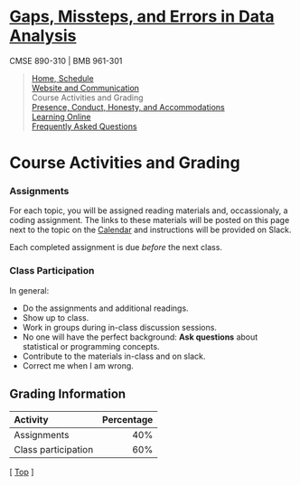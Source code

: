 # [Gaps, Missteps, and Errors in Data Analysis](https://github.com/krishnanlab/teaching/edit/master/2021-fall_statgaps)
CMSE 890-310 | BMB 961-301

>[Home, Schedule](https://github.com/krishnanlab/teaching/edit/master/2021-fall_statgaps/README.md)  
>[Website and Communication](https://github.com/krishnanlab/teaching/blob/master/2021-fall_statgaps/website-communication.md)  
>Course Activities and Grading  
>[Presence, Conduct, Honesty, and Accommodations](https://github.com/krishnanlab/teaching/blob/master/2021-fall_statgaps/policies.md)  
>[Learning Online](https://github.com/krishnanlab/teaching/blob/master/2021-fall_statgaps/learning-online.md)  
>[Frequently Asked Questions](https://github.com/krishnanlab/teaching/tree/master/2021-fall_statgaps/frequently-asked-questions.md)


# Course Activities and Grading

### Assignments
For each topic, you will be assigned reading materials and, occassionaly, a coding assignment. The links to these materials will be posted on this page next to the topic on the [Calendar](https://github.com/krishnanlab/teaching/blob/master/2021-fall_statgaps/README.md#calendar) and instructions will be provided on Slack.

Each completed assignment is due _before_ the next class.


### Class Participation
In general:
- Do the assignments and additional readings.
- Show up to class.
- Work in groups during in-class discussion sessions.
- No one will have the perfect background: **Ask questions** about statistical or programming concepts.
- Contribute to the materials in-class and on slack.
- Correct me when I am wrong.


## Grading Information
Activity | Percentage
:----- | ---------:
Assignments | 40%
Class participation | 60%

\[ [Top](https://github.com/krishnanlab/teaching/edit/master/2021-fall_statgaps/course-activities-grading.md#course-activities-and-grading) ]
